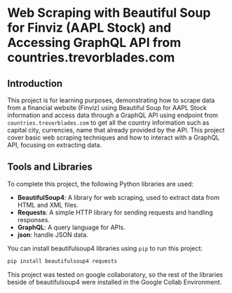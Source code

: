 # Web Scraping with Beautiful Soup for Finviz (AAPL Stock) and Accessing GraphQL API from countries.trevorblades.com

## Introduction

This project is for learning purposes, demonstrating how to scrape data from a financial website (Finviz) using Beautiful Soup for AAPL Stock information and access data through a GraphQL API using endpoint from `countries.trevorblades.com` to get all the country information such as capital city, currencies, name that already provided by the API. This project cover basic web scraping techniques and how to interact with a GraphQL API, focusing on extracting data.

## Tools and Libraries

To complete this project, the following Python libraries are used:

- **BeautifulSoup4**: A library for web scraping, used to extract data from HTML and XML files.
- **Requests**: A simple HTTP library for sending requests and handling responses.
- **GraphQL**: A query language for APIs.
- **json**: handle JSON data.

You can install beautifulsoup4 libraries using `pip` to run this project:

```bash
pip install beautifulsoup4 requests
```

This project was tested on google collaboratory, so the rest of the libraries beside of beautifulsoup4 were installed in the Google Collab Environment.
